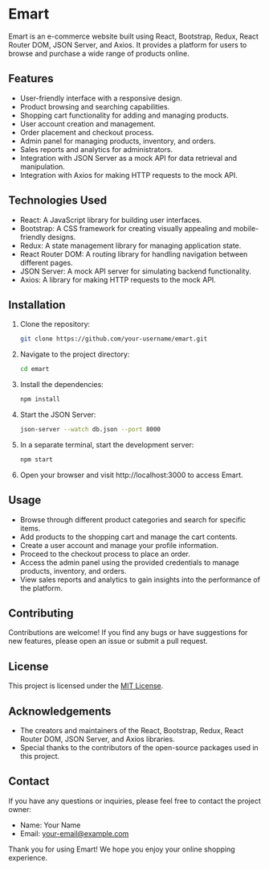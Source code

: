 # Emart

Emart is an e-commerce website built using React, Bootstrap, Redux, React Router DOM, JSON Server, and Axios. It provides a platform for users to browse and purchase a wide range of products online.

## Features

- User-friendly interface with a responsive design.
- Product browsing and searching capabilities.
- Shopping cart functionality for adding and managing products.
- User account creation and management.
- Order placement and checkout process.
- Admin panel for managing products, inventory, and orders.
- Sales reports and analytics for administrators.
- Integration with JSON Server as a mock API for data retrieval and manipulation.
- Integration with Axios for making HTTP requests to the mock API.

## Technologies Used

- React: A JavaScript library for building user interfaces.
- Bootstrap: A CSS framework for creating visually appealing and mobile-friendly designs.
- Redux: A state management library for managing application state.
- React Router DOM: A routing library for handling navigation between different pages.
- JSON Server: A mock API server for simulating backend functionality.
- Axios: A library for making HTTP requests to the mock API.

## Installation

1. Clone the repository:

   ```bash
   git clone https://github.com/your-username/emart.git
   ```

2. Navigate to the project directory:

   ```bash
   cd emart
   ```

3. Install the dependencies:

   ```bash
   npm install
   ```

4. Start the JSON Server:

   ```bash
   json-server --watch db.json --port 8000
   ```

5. In a separate terminal, start the development server:

   ```bash
   npm start
   ```

6. Open your browser and visit http://localhost:3000 to access Emart.

## Usage

- Browse through different product categories and search for specific items.
- Add products to the shopping cart and manage the cart contents.
- Create a user account and manage your profile information.
- Proceed to the checkout process to place an order.
- Access the admin panel using the provided credentials to manage products, inventory, and orders.
- View sales reports and analytics to gain insights into the performance of the platform.

## Contributing

Contributions are welcome! If you find any bugs or have suggestions for new features, please open an issue or submit a pull request.

## License

This project is licensed under the [MIT License](https://opensource.org/licenses/MIT).

## Acknowledgements

- The creators and maintainers of the React, Bootstrap, Redux, React Router DOM, JSON Server, and Axios libraries.
- Special thanks to the contributors of the open-source packages used in this project.

## Contact

If you have any questions or inquiries, please feel free to contact the project owner:

- Name: Your Name
- Email: your-email@example.com

Thank you for using Emart! We hope you enjoy your online shopping experience.